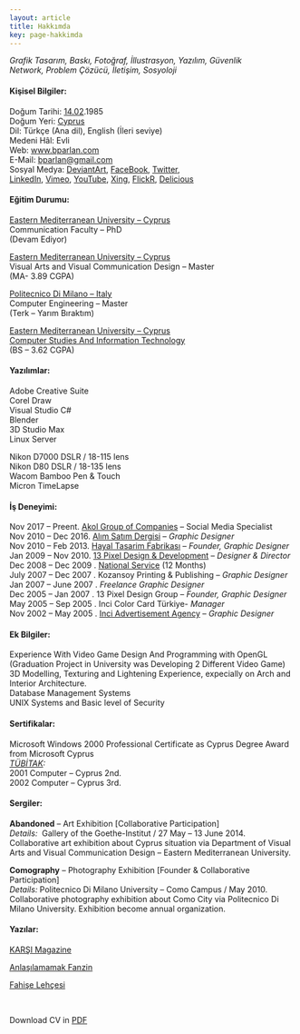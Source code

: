 ```yaml
---
layout: article
title: Hakkımda
key: page-hakkimda
---
```


<address>
  <em>Grafik Tasarım, Baskı, Fotoğraf, İllustrasyon, Yazılım, Güvenlik<br /> Network, Problem Çözücü, İletişim, Sosyoloji<br /> </em>
</address>

#### **Kişisel Bilgiler:**

Doğum Tarihi: <a title="Aquarius : Wikipedia" href="http://en.wikipedia.org/wiki/Aquarius_(astrology)" target="_blank" rel="noopener">14.02</a>.1985  
Doğum Yeri: <a title="Cyprus : Wikipedia" href="http://en.wikipedia.org/wiki/Cyprus" target="_blank" rel="noopener">Cyprus</a>  
Dil: Türkçe (Ana dil), English (İleri seviye)  
Medeni Hâl: Evli  
Web: <a title="Baris Parlan Web Page" href="http://www.bparlan.com" target="_blank" rel="noopener">www.bparlan.com</a><a title="Hayal Tasarım Fabrikası" href="http://www.hayaltasarimfabrikasi.com/" target="_blank" rel="noopener"><br /> </a>E-Mail: bparlan@gmail.com  
Sosyal Medya: <a title="Siyah.deviantart.com" href=" http://siyah.deviantart.com/" target="_blank" rel="noopener">DeviantArt</a>, <a title="Facebook Bar?? Parlan" href="http://www.facebook.com/bparlan" target="_blank" rel="noopener">FaceBook</a>, <a title="Bparlan Twitter" href="http://twitter.com/bparlan" target="_blank" rel="noopener">Twitter</a>,<a title="Bparlan Linkedin" href="http://www.linkedin.com/in/siyah" target="_blank" rel="noopener"><br /> LinkedIn</a>, <a title="Vimeo Bparlan" href="http://www.vimeo.com/parlan" target="_blank" rel="noopener">Vimeo</a>, <a title="Youtube 16ya9" href="http://www.youtube.com/user/16ya9" target="_blank" rel="noopener">YouTube</a>, <a title="Bparlan Xing" href="https://www.xing.com/profile/Baris_Parlan" target="_blank" rel="noopener">Xing</a>, <a title="Bparlan Flickr" href="http://www.flickr.com/photos/bparlan/" target="_blank" rel="noopener">FlickR</a>, <a title="Bparlan Delicious" href="http://delicious.com/bparlan" target="_blank" rel="noopener">Delicious</a>

#### **Eğitim Durumu:**

<a title="Eastern Mediterranean University" href="http://ww3.emu.edu.tr/" target="_blank" rel="noopener">Eastern Mediterranean University &#8211; Cyprus</a>  
<span class="fsl">Communication Faculty &#8211; PhD</span>  
(Devam Ediyor)

<a title="Eastern Mediterranean University" href="http://ww3.emu.edu.tr/" target="_blank" rel="noopener">Eastern Mediterranean University &#8211; Cyprus</a>  
<span class="fsl">Visual Arts and Visual Communication Desig</span>n &#8211; Master  
(MA- 3.89 CGPA)

<a title="Politecnico Di Milano" href="http://www.polimi.it/" target="_blank" rel="noopener">Politecnico Di Milano &#8211; Italy</a>  
Computer Engineering &#8211; Master  
(Terk &#8211; Yarım Bıraktım)

<a title="Eastern Mediterranean University" href="http://ww3.emu.edu.tr/" target="_blank" rel="noopener">Eastern Mediterranean University &#8211; Cyprus</a>  
<a title=" School of Computing & Technology" href="http://sct.emu.edu.tr/" target="_blank" rel="noopener">Computer Studies And Information Technology</a>  
(BS &#8211; 3.62 CGPA)

#### **Yazılımlar:**

Adobe Creative Suite  
Corel Draw  
Visual Studio C#  
Blender  
3D Studio Max  
Linux Server

Nikon D7000 DSLR / 18-115 lens  
Nikon D80 DSLR / 18-135 lens  
Wacom Bamboo Pen & Touch  
Micron TimeLapse

#### **İş Deneyimi:**

Nov 2017 &#8211; Preent. <a href="http://www.akolgroup.com" target="_blank" rel="noopener">Akol Group of Companies</a> &#8211; Social Media Specialist  
Nov 2010 &#8211; Dec 2016. <a title="Alım Satım Dergisi" href="http://www.alimsatimdergisi.com" target="_blank" rel="noopener">Alım Satım Dergisi</a> &#8211; _Graphic Designer_  
Nov 2010 &#8211; Feb 2013. <a title="Hayal Tasarım Fabrikası" href="http://www.hayaltasarimfabrikasi" target="_blank" rel="noopener">Hayal Tasarim Fabrikası</a> &#8211; _Founder, Graphic Designer_  
Jan 2009 &#8211; Nov 2010. <a title="13 Pixel" href="http://www.tubitak.gov.tr/" target="_blank" rel="noopener">13 Pixel Design & Development</a> &#8211; _Designer & Director_  
Dec 2008 &#8211; Dec 2009 . <a title="G.K.K." href="http://www.mucahit.net/" target="_blank" rel="noopener">National Service</a> (12 Months)  
July 2007 &#8211; Dec 2007 . Kozansoy Printing & Publishing &#8211; _Graphic Designer_  
Jan 2007 &#8211; June 2007 . _Freelance Graphic Designer_  
Dec 2005 &#8211; Jan 2007 . 13 Pixel Design Group &#8211; _Founder,_ _Graphic Designer_  
May 2005 &#8211; Sep 2005 . Inci Color Card Türkiye- _Manager_  
Nov 2002 &#8211; May 2005 . <a title="Inci Reklam" href="http://www.incireklam.com/" target="_blank" rel="noopener">Inci Advertisement Agency</a> &#8211; _Graphic Designer_

#### **Ek Bilgiler:**

Experience With Video Game Design And Programming with OpenGL (Graduation Project in University was Developing 2 Different Video Game)  
3D Modelling, Texturing and Lightening Experience, expecially on Arch and Interior Architecture.  
Database Management Systems  
UNIX Systems and Basic level of Security

#### **Sertifikalar:**

Microsoft Windows 2000 Professional Certificate as Cyprus Degree Award from Microsoft Cyprus  
_<a title="Tubitak Web Page" href="http://www.tubitak.gov.tr/" target="_blank" rel="noopener">TÜBİTAK</a>:_  
2001 Computer &#8211; Cyprus 2nd.  
2002 Computer &#8211; Cyprus 3rd.

#### **Sergiler:**

**Abandoned** &#8211; Art Exhibition [Collaborative Participation]  
<span class="_5xhk"><em>Details: </em> Gallery of the Goethe-Insti<wbr />tut / </span>27 May &#8211; 13 June 2014. Collaborative art exhibition about Cyprus situation via <span class="fsl">Department of Visual Arts and Visual Communication Design</span> &#8211; Eastern Mediterranean University.

**Comography** &#8211; Photography Exhibition [Founder & Collaborative Participation]  
_Details:_ Politecnico Di Milano University &#8211; Como Campus / May 2010. Collaborative photography exhibition about Como City via Politecnico Di Milano University. Exhibition become annual organization.

#### **Yazılar:**

<a title="Karşı" href="http://www.yenicag.com.cy/yenicag/category/haber/karsi/" target="_blank" rel="noopener">KARŞI Magazine</a>

<a title="Anlaşılamamak Fanzin" href="http://anlasilamamak.blogspot.com/" target="_blank" rel="noopener">Anlaşılamamak Fanzin</a>

<a title="Fahişe Lehçesi" href="http://www.bparlan.com/category/fahise-lehcesi/" target="_blank" rel="noopener">Fahişe Lehçesi</a>

&nbsp;

Download CV in [PDF](../BarisParlanCV.pdf "Baris E. Parlan CV")

<div class="ttr_end">
</div>